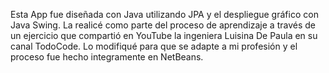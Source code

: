 Esta App fue diseñada con Java utilizando JPA y el despliegue gráfico con Java Swing.
La realicé como parte del proceso de aprendizaje a través de un ejercicio que compartió en YouTube la ingeniera Luisina De Paula en su canal TodoCode.
Lo modifiqué para que se adapte a mi profesión y el proceso fue hecho integramente en NetBeans.
